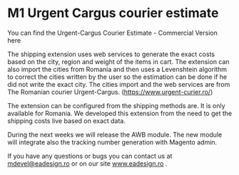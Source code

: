 # M1 Urgent Cargus courier estimate

You can find the Urgent-Cargus Courier Estimate - Commercial Version here

The shipping extension uses web services to generate the exact costs based on the city, region and weight of the items in cart. The extension can also import the cities from Romania and then uses a Levenshtein algorithm to correct the cities written by the user so the estimation can be done if he did not write the exact city. The cities import and the web services are from The Romanian courier Urgent-Cargus. (https://www.urgent-curier.ro/)

The extension can be configured from the shipping methods are. It is only available for Romania. We developed this extension from the need to get the shipping costs live based on exact data.

During the next weeks we will release the AWB module. The new module will integrate also the tracking number generation with Magento admin.

If you have any questions or bugs you can contact us at mdevel@eadesign.ro or on our site  www.eadesign.ro .